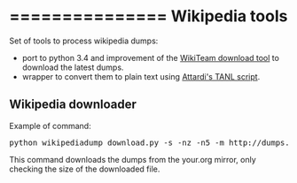 ===============
Wikipedia tools
===============

Set of tools to process wikipedia dumps:
 - port to python 3.4 and improvement of the [WikiTeam download tool](https://github.com/WikiTeam/wikiteam) to download the latest dumps.
 - wrapper to convert them to plain text using [Attardi's TANL script](https://github.com/aesuli/wikipedia-extractor).

Wikipedia downloader
--------------------

Example of command:

<pre>python wikipediadump_download.py -s -nz -n5 -m http://dumps.wikimedia.your.org/ -o f:\wikipedia -l f:\wikipedia.languages.txt</pre>

This command downloads the dumps from the your.org mirror, only checking the size of the downloaded file.
